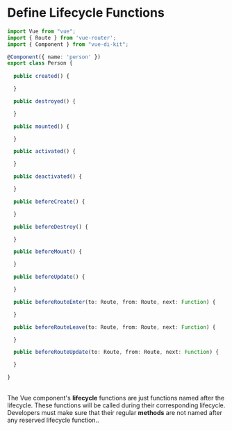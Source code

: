 # Define Lifecycle Functions
```typescript
import Vue from "vue";
import { Route } from 'vue-router';
import { Component } from "vue-di-kit";

@Component({ name: 'person' })
export class Person {
  
  public created() {

  }

  public destroyed() {

  }

  public mounted() {

  }

  public activated() {

  }

  public deactivated() {

  }

  public beforeCreate() {

  }

  public beforeDestroy() {

  }

  public beforeMount() {

  }

  public beforeUpdate() {

  }

  public beforeRouteEnter(to: Route, from: Route, next: Function) {

  }

  public beforeRouteLeave(to: Route, from: Route, next: Function) {

  }

  public beforeRouteUpdate(to: Route, from: Route, next: Function) {

  }

}
```

<br/>
The Vue component's <b>lifecycle</b> functions are just functions named after the lifecycle.  These functions will be called during their corresponding lifecycle.  Developers must make sure that their regular <b>methods</b> are not named after any reserved lifecycle function..